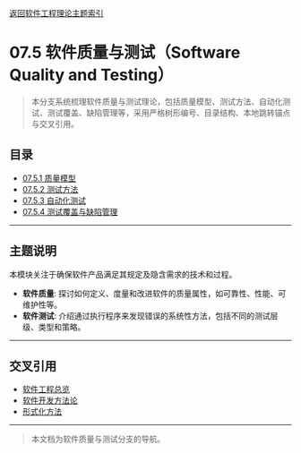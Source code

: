 [返回软件工程理论主题索引](../README.md)

# 07.5 软件质量与测试（Software Quality and Testing）

> 本分支系统梳理软件质量与测试理论，包括质量模型、测试方法、自动化测试、测试覆盖、缺陷管理等，采用严格树形编号、目录结构、本地跳转锚点与交叉引用。

## 目录
- [07.5.1 质量模型](./07.5.1_Quality_Models.md)
- [07.5.2 测试方法](./07.5.2_Testing_Methods.md)
- [07.5.3 自动化测试](./07.5.3_Automated_Testing.md)
- [07.5.4 测试覆盖与缺陷管理](./07.5.4_Coverage_and_Defect_Management.md)

---

## 主题说明

本模块关注于确保软件产品满足其规定及隐含需求的技术和过程。

- **软件质量**: 探讨如何定义、度量和改进软件的质量属性，如可靠性、性能、可维护性等。
- **软件测试**: 介绍通过执行程序来发现错误的系统性方法，包括不同的测试层级、类型和策略。

---

## 交叉引用

- [软件工程总览](../README.md)
- [软件开发方法论](../07.2_Software_Development_Methodologies/README.md)
- [形式化方法](../07.1_Formal_Methods/README.md)

---

> 本文档为软件质量与测试分支的导航。
